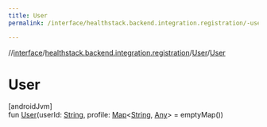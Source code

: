 ```yaml
---
title: User
permalink: /interface/healthstack.backend.integration.registration/-user/-user.html

---
```

//[interface](/bi_interface.html)/[healthstack.backend.integration.registration](../index.html)/[User](index.html)/[User](-user.html)



# User



[androidJvm]\
fun [User](-user.html)(userId: [String](https://kotlinlang.org/api/latest/jvm/stdlib/kotlin/-string/index.html), profile: [Map](https://kotlinlang.org/api/latest/jvm/stdlib/kotlin.collections/-map/index.html)&lt;[String](https://kotlinlang.org/api/latest/jvm/stdlib/kotlin/-string/index.html), [Any](https://kotlinlang.org/api/latest/jvm/stdlib/kotlin/-any/index.html)&gt; = emptyMap())




